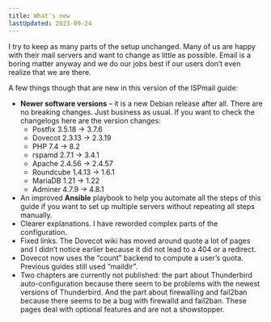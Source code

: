 ```yaml
---
title: What's new
lastUpdated: 2023-09-24
---
```



I try to keep as many parts of the setup unchanged. Many of us are happy with their mail servers and want to change as little as possible. Email is a boring matter anyway and we do our jobs best if our users don’t even realize that we are there.

A few things though that are new in this version of the ISPmail guide:

- **Newer software versions** – it is a new Debian release after all. There are no breaking changes. Just business as usual. If you want to check the changelogs here are the version changes:
    - Postfix 3.5.18 -&gt; 3.7.6
    - Dovecot 2.3.13 -&gt; 2.3.19
    - PHP 7.4 -&gt; 8.2
    - rspamd 2.7.1 -&gt; 3.4.1
    - Apache 2.4.56 -&gt; 2.4.57
    - Roundcube 1.4.13 -&gt; 1.6.1
    - MariaDB 1.21 -&gt; 1.22
    - Adminer 4.7.9 -&gt; 4.8.1
- An improved **Ansible** playbook to help you automate all the steps of this guide if you want to set up multiple servers without repeating all steps manually.
- Clearer explanations. I have reworded complex parts of the configuration.
- Fixed links. The Dovecot wiki has moved around quote a lot of pages and I didn’t notice earlier because it did not lead to a 404 or a redirect.
- Dovecot now uses the “count” backend to compute a user’s quota. Previous guides still used “maildir”.
- Two chapters are currently not published: the part about Thunderbird auto-configuration because there seem to be problems with the newest versions of Thunderbird. And the part about firewalling and fail2ban because there seems to be a bug with firewalld and fail2ban. These pages deal with optional features and are not a showstopper.